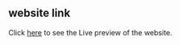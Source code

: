 ## website link
Click [here](https://nasamissioncontrol.vercel.app/) to see the Live preview of the website.
